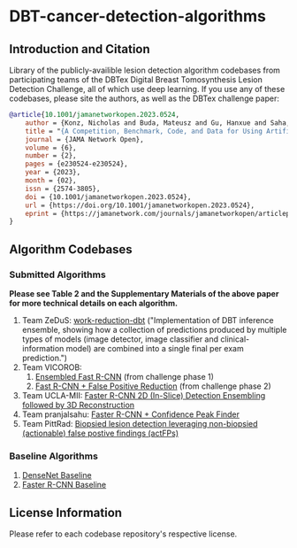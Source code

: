 # DBT-cancer-detection-algorithms

## Introduction and Citation
Library of the publicly-availible lesion detection algorithm codebases from participating teams of the DBTex Digital Breast Tomosynthesis Lesion Detection Challenge, all of which use deep learning. If you use any of these codebases, please site the authors, as well as the DBTex challenge paper:
```bib
@article{10.1001/jamanetworkopen.2023.0524,
    author = {Konz, Nicholas and Buda, Mateusz and Gu, Hanxue and Saha, Ashirbani and Yang, Jichen and Chłędowski, Jakub and Park, Jungkyu and Witowski, Jan and Geras, Krzysztof J. and Shoshan, Yoel and Gilboa-Solomon, Flora and Khapun, Daniel and Ratner, Vadim and Barkan, Ella and Ozery-Flato, Michal and Martí, Robert and Omigbodun, Akinyinka and Marasinou, Chrysostomos and Nakhaei, Noor and Hsu, William and Sahu, Pranjal and Hossain, Md Belayat and Lee, Juhun and Santos, Carlos and Przelaskowski, Artur and Kalpathy-Cramer, Jayashree and Bearce, Benjamin and Cha, Kenny and Farahani, Keyvan and Petrick, Nicholas and Hadjiiski, Lubomir and Drukker, Karen and Armato, Samuel G., III and Mazurowski, Maciej A.},
    title = "{A Competition, Benchmark, Code, and Data for Using Artificial Intelligence to Detect Lesions in Digital Breast Tomosynthesis}",
    journal = {JAMA Network Open},
    volume = {6},
    number = {2},
    pages = {e230524-e230524},
    year = {2023},
    month = {02},
    issn = {2574-3805},
    doi = {10.1001/jamanetworkopen.2023.0524},
    url = {https://doi.org/10.1001/jamanetworkopen.2023.0524},
    eprint = {https://jamanetwork.com/journals/jamanetworkopen/articlepdf/2801740/konz\_2023\_oi\_230034\_1676399873.35447.pdf},
}
```
## Algorithm Codebases

### Submitted Algorithms
**Please see Table 2 and the Supplementary Materials of the above paper for more technical details on each algorithm.**

1. Team ZeDuS: [work-reduction-dbt](https://github.com/IBM/work-reduction-dbt) ("Implementation of DBT inference ensemble, showing how a collection of predictions produced by multiple types of models (image detector, image classifier and clinical-information model) are combined into a single final per exam prediction.")
2. Team VICOROB:
    1. [Ensembled Fast R-CNN](https://github.com/ICEBERG-VICOROB/vicorob_DBT_Challenge) (from challenge phase 1)
    2. [Fast R-CNN + False Positive Reduction](https://github.com/ICEBERG-VICOROB/DBT_phase2) (from challenge phase 2)
3. Team UCLA-MII: [Faster R-CNN 2D (In-Slice) Detection Ensembling followed by 3D Reconstruction](https://github.com/aguron/DBTex)
4. Team pranjalsahu: [Faster R-CNN + Confidence Peak Finder](https://github.com/PranjalSahu/DBTNet)
5. Team PittRad: [Biopsied lesion detection leveraging non-biopsied (actionable) false postive findings (actFPs)](https://github.com/IRL-UP/TeamPittRad-DBTex1)

### Baseline Algorithms
1. [DenseNet Baseline](https://github.com/mazurowski-lab/duke-dbt-data)
2. [Faster R-CNN Baseline](https://github.com/mazurowski-lab/DBTex-baseline)

## License Information
Please refer to each codebase repository's respective license.
